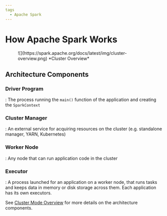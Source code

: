 ```yaml
---
tags
  - Apache Spark
---
```


# How Apache Spark Works

<figure markdown="span">
  ![](https://spark.apache.org/docs/latest/img/cluster-overview.png)
  *Cluster Overview*
</figure>

## Architecture Components

### Driver Program

: The process running the `main()` function of the application and creating the `SparkContext`

### Cluster Manager

: An external service for acquiring resources on the cluster (e.g. standalone manager, YARN, Kubernetes)

### Worker Node

: Any node that can run application code in the cluster

### Executor

: A process launched for an application on a worker node, that runs tasks and keeps data in memory or disk storage across them. Each application has its own executors.

See [Cluster Mode Overview](https://spark.apache.org/docs/latest/cluster-overview.html) for more details on the architecture components.

